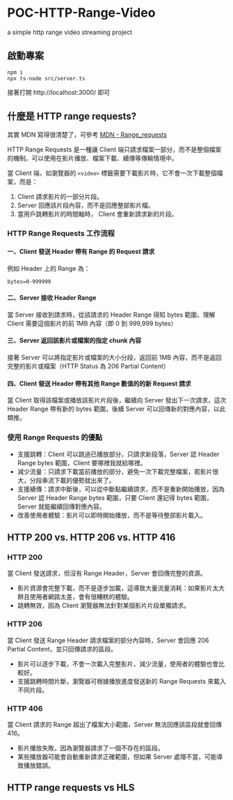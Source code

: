 # POC-HTTP-Range-Video
a simple http range video streaming project

## 啟動專案
```
npm i
npx ts-node src/server.ts
```
接著打開 http://localhost:3000/ 即可

## 什麼是 HTTP range requests?
其實 MDN 寫得很清楚了，可參考 [MDN - Range_requests](https://developer.mozilla.org/zh-CN/docs/Web/HTTP/Range_requests)

HTTP Range Requests 是一種讓 Client 端只請求檔案一部分，而不是整個檔案的機制。可以使用在影片播放、檔案下載、續傳等傳輸情境中。

當 Client 端，如瀏覽器的 `<video>` 標籤需要下載影片時，它不會一次下載整個檔案，而是：

1. Client 請求影片的一部分片段。
2. Server 回應該片段內容，而不是回應整部影片檔。
3. 當用戶跳轉影片的時間軸時， Client 會重新請求新的片段。

### HTTP Range Requests 工作流程

#### 一、Client 發送 Header 帶有 Range 的 Request 請求

例如 Header 上的 Range 為：

```
bytes=0-999999
```

#### 二、Server 接收 Header Range

當 Server 接收到請求時，從該請求的 Header Range 得知 bytes 範圍，理解 Client 需要這個影片的前 1MB 內容（即 0 到 999,999 bytes）

#### 三、Server 返回該影片或檔案的指定 chunk 內容

接著 Server 可以將指定影片或檔案的大小分段，返回前 1MB 內容，而不是返回完整的影片或檔案（HTTP Status 為 206 Partial Content）

#### 四、Client 發送 Header 帶有其他 Range 數值的的新 Request 請求

當 Client 取得該檔案或播放該影片片段後，繼續向 Server 發出下一次請求，這次 Header Range 帶有新的 bytes 範圍，後續 Server 可以回傳新的對應內容，以此類推。

### 使用 Range Requests 的優點

- 支援跳轉：Client 可以跳過已播放部分，只請求新段落，Server 認 Header Range bytes 範圍，Client 要哪裡我就給哪裡。
- 減少流量：只請求下載當前播放的部分，避免一次下載完整檔案，若影片很大，分段串流下載的優勢就出來了。
- 支援續傳：請求中斷後，可以從中斷點繼續請求，而不是重新開始播放，因為 Server 認 Header Range bytes 範圍，只要 Client 還記得 bytes 範圍，Server 就能繼續回傳對應內容。
- 改善使用者體驗：影片可以即時開始播放，而不是等待整部影片載入。
 
## HTTP 200 vs. HTTP 206 vs. HTTP 416

### HTTP 200

當 Client 發送請求，但沒有 Range Header，Server 會回傳完整的資源。

- 影片資源會完整下載，而不是逐步加載，這導致大量流量消耗：如果影片太大餅且使用者網路太差，會有很糟糕的體驗。
- 跳轉無效，因為 Client 瀏覽器無法針對某個影片片段單獨請求。

### HTTP 206

當 Client 發送 Range Header 請求檔案的部分內容時，Server 會回應 206 Partial Content，並只回傳請求的區段。

- 影片可以逐步下載，不會一次載入完整影片，減少流量，使用者的體驗也會比較好。
- 支援跳轉時間片斷，瀏覽器可根據播放進度發送新的 Range Requests 來載入不同片段。

### HTTP 406

當 Client 請求的 Range 超出了檔案大小範圍，Server 無法回應該區段就會回傳 416。

- 影片播放失敗，因為瀏覽器請求了一個不存在的區段。
- 某些播放器可能會自動重新請求正確範圍，但如果 Server 處理不當，可能導致播放錯誤。

## HTTP range requests vs HLS

